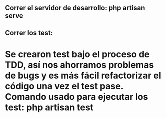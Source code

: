 ## Correr el servidor de desarrollo: php artisan serve
## Correr los test: 
# Se crearon test bajo el proceso  de TDD, así nos ahorramos problemas de bugs y es más fácil refactorizar el código una vez el  test pase. Comando usado para ejecutar los test: <b>php artisan test</b>

